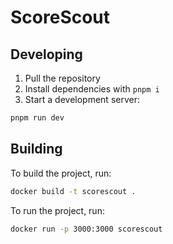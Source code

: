 # ScoreScout

## Developing

1. Pull the repository
2. Install dependencies with `pnpm i`
3. Start a development server:

```bash
pnpm run dev
```

## Building

To build the project, run:

```bash
docker build -t scorescout .
```

To run the project, run:

```bash
docker run -p 3000:3000 scorescout
```
